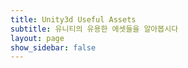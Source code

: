 ```yaml
---
title: Unity3d Useful Assets
subtitle: 유니티의 유용한 에셋들을 알아봅시다
layout: page
show_sidebar: false
---
```

 

